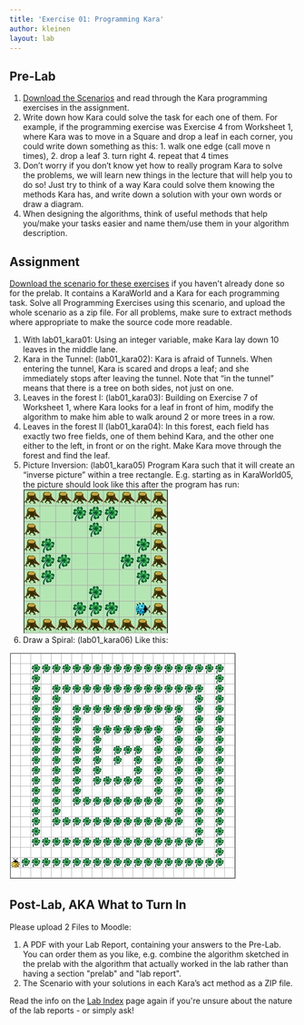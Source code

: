 ```yaml
---
title: 'Exercise 01: Programming Kara'
author: kleinen
layout: lab
---
```

## Pre-Lab

1.    [Download the Scenarios][1] and read through the Kara programming exercises in the assignment.
2.   Write down how Kara could solve the task for each one of them. For example, if the programming exercise was Exercise 4 from Worksheet 1, where Kara was to move in a Square and drop a leaf in each corner, you could write down something as this:
         1.  walk one edge (call move n times),
         2.  drop a leaf
         3.  turn right
         4.  repeat that 4 times
3.   Don&#8217;t worry if you don&#8217;t know yet how to really program Kara to solve the problems, we will learn new things in the lecture that will help you to do so! Just try to think of a way Kara could solve them knowing the methods Kara has, and write down a solution with your own words or draw a diagram.
4.   When designing the algorithms, think of useful methods that help you/make your tasks easier and name them/use them in your algorithm description.

## Assignment

[Download the scenario for these exercises][1] if you haven't already done so for the prelab. It contains a KaraWorld and a Kara for each programming task. Solve all Programming Exercises using this scenario, and upload the whole scenario as a zip file. For all problems, make sure to extract methods where appropriate to make the source code more readable.

1. With lab01_kara01: Using an integer variable, make Kara lay down 10 leaves in the middle lane.
2.  Kara in the Tunnel: (lab01_kara02): Kara is afraid of Tunnels. When entering the tunnel, Kara is scared and drops a leaf; and she immediately stops after leaving the tunnel. Note that &#8220;in the tunnel&#8221; means that there is a tree on both sides, not just on one.
3.  Leaves in the forest I: (lab01_kara03): Building on Exercise 7 of Worksheet 1, where Kara looks for a leaf in front of him, modify the algorithm to make him able to walk around 2 or more trees in a row.
4.  Leaves in the forest II (lab01_kara04): In this forest, each field has exactly two free fields, one of them behind Kara, and the other one either to the left, in front or on the right. Make Kara move through the forest and find the leaf.
5.  Picture Inversion: (lab01_kara05) Program Kara such that it will create an &#8220;inverse picture&#8221; within a tree rectangle. E.g. starting as in KaraWorld05, the picture should look like this after the program has run:
![kara inverted](images/kara-exercise01-inverted.jpg)
6.  Draw a Spiral: (lab01_kara06) Like this:

![spiral](images/kara-exercise01-spiral.jpg)

## Post-Lab, AKA What to Turn In

Please upload 2 Files to Moodle:

1.  A PDF with your Lab Report, containing your answers to the Pre-Lab. You can order them as you like, e.g.
    combine the algorithm sketched in the prelab with the algorithm that actually worked in the lab rather than having a section "prelab" and "lab report".
2.  The Scenario with your solutions in each Kara&#8217;s act method as a ZIP file.

Read the info on the [Lab Index]() page again if you're unsure about the nature of the lab reports - or simply ask!

 [1]: https://github.com/htw-imi-info1/exercise01-kara
